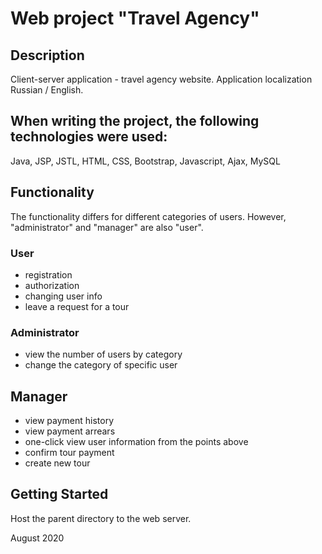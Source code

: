 # Web project "Travel Agency"

## Description
Client-server application - travel agency website.
Application localization Russian / English.

## When writing the project, the following technologies were used:
Java, JSP, JSTL, HTML, CSS, Bootstrap, Javascript, Ajax, MySQL 

## Functionality
The functionality differs for different categories of users. However, "administrator" and "manager" are also "user".

### User
+ registration
+ authorization
+ changing user info
+ leave a request for a tour

### Administrator
+ view the number of users by category
+ change the category of specific user

## Manager
+ view payment history
+ view payment arrears
+ one-click view user information from the points above
+ confirm tour payment
+ create new tour

## Getting Started
Host the parent directory to the web server.


August 2020

